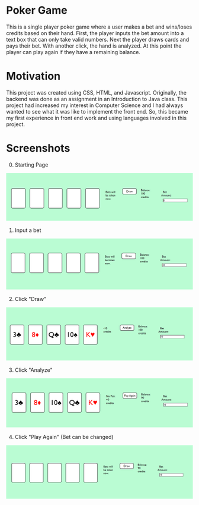 # Poker Game

This is a single player poker game where a user makes a bet and wins/loses credits based on their hand. 
First, the player inputs the bet amount into a text box that can only take valid numbers.
Next the player draws cards and pays their bet. With another click, the hand is analyzed.
At this point the player can play again if they have a remaining balance.


# Motivation

This project was created using CSS, HTML, and Javascript. Originally, the backend was done as an assignment in an Introduction to Java class.
This project had increased my interest in Computer Science and I had always wanted to see what it was like to implement the front end.
So, this became my first experience in front end work and using languages involved in this project.

# Screenshots

0. Starting Page

![First open](https://github.com/hhyoje/pokergame/blob/main/first_open.PNG)

1. Input a bet

![Bet](https://github.com/hhyoje/pokergame/blob/main/bet.PNG)

2. Click "Draw"

![Draw](https://github.com/hhyoje/pokergame/blob/main/draw.PNG)

3. Click "Analyze"

![Analyze](https://github.com/hhyoje/pokergame/blob/main/analyze.PNG)

4. Click "Play Again" (Bet can be changed)

![Play Again](https://github.com/hhyoje/pokergame/blob/main/play_again.PNG)

